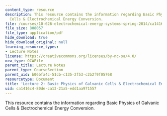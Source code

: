 ```yaml
---
content_type: resource
description: This resource contains the information regarding Basic Physics of Galvanic
  Cells & Electrochemical Energy Conversion.
file: /courses/10-626-electrochemical-energy-systems-spring-2014/ca1416c480deca1321a5edd1aa971557_MIT10_626S14_Lec2.pdf
file_size: 808057
file_type: application/pdf
hide_download: true
hide_download_original: null
learning_resource_types:
- Lecture Notes
license: https://creativecommons.org/licenses/by-nc-sa/4.0/
ocw_type: OCWFile
parent_title: Lecture Notes
parent_type: CourseSection
parent_uid: b06bfa4c-51cb-c135-2f53-c2b2f9f05768
resourcetype: Document
title: 'Lecture 2: Basic Physics of Galvanic Cells & Electrochemical Energy Conversion'
uid: ca1416c4-80de-ca13-21a5-edd1aa971557
---
```

This resource contains the information regarding Basic Physics of Galvanic Cells & Electrochemical Energy Conversion.